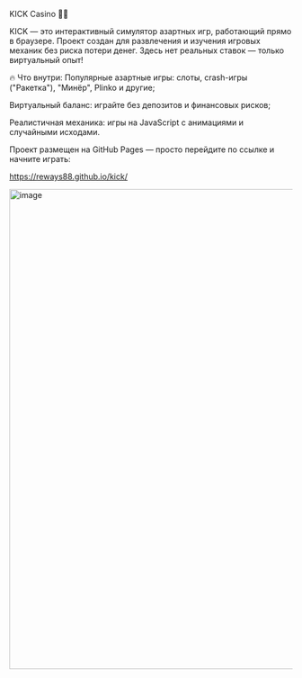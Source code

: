 KICK Casino 🎰✨

KICK — это интерактивный симулятор азартных игр, работающий прямо в браузере. Проект создан для развлечения и изучения игровых механик без риска потери денег. Здесь нет реальных ставок — только виртуальный опыт!

🔥 Что внутри:
Популярные азартные игры: слоты, crash-игры ("Ракетка"), "Минёр", Plinko и другие;

Виртуальный баланс: играйте без депозитов и финансовых рисков;

Реалистичная механика: игры на JavaScript с анимациями и случайными исходами.


Проект размещен на GitHub Pages — просто перейдите по ссылке и начните играть:

https://reways88.github.io/kick/

<img width="1280" height="853" alt="image" src="https://github.com/user-attachments/assets/bd42b9db-16d9-4602-b0a1-3a68736dda4f" />
